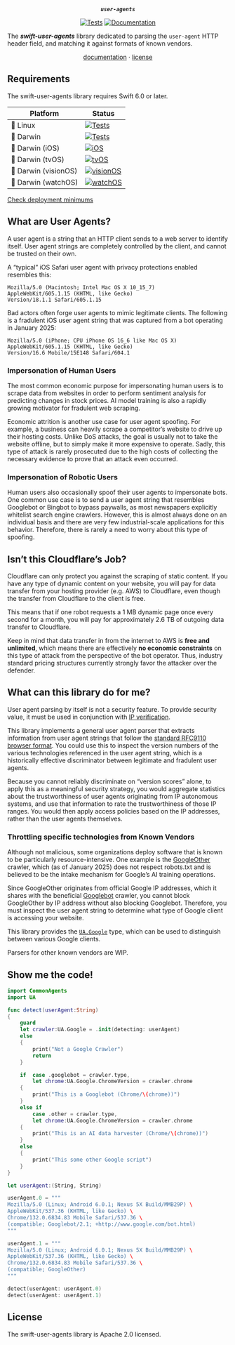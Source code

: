 <div align="center">

***`user-agents`***

[![Tests](https://github.com/tayloraswift/swift-user-agents/actions/workflows/Tests.yml/badge.svg)](https://github.com/tayloraswift/swift-user-agents/actions/workflows/Tests.yml)
[![Documentation](https://github.com/tayloraswift/swift-user-agents/actions/workflows/Documentation.yml/badge.svg)](https://github.com/tayloraswift/swift-user-agents/actions/workflows/Documentation.yml)

</div>

The ***swift-user-agents*** library dedicated to parsing the `user-agent` HTTP header field, and matching it against formats of known vendors.

<div align="center">

[documentation](https://swiftinit.org/docs/swift-user-agents) ·
[license](LICENSE)

</div>


## Requirements

The swift-user-agents library requires Swift 6.0 or later.


| Platform | Status |
| -------- | ------ |
| 🐧 Linux | [![Tests](https://github.com/tayloraswift/swift-user-agents/actions/workflows/Tests.yml/badge.svg)](https://github.com/tayloraswift/swift-user-agents/actions/workflows/Tests.yml) |
| 🍏 Darwin | [![Tests](https://github.com/tayloraswift/swift-user-agents/actions/workflows/Tests.yml/badge.svg)](https://github.com/tayloraswift/swift-user-agents/actions/workflows/Tests.yml) |
| 🍏 Darwin (iOS) | [![iOS](https://github.com/tayloraswift/swift-user-agents/actions/workflows/iOS.yml/badge.svg)](https://github.com/tayloraswift/swift-user-agents/actions/workflows/iOS.yml) |
| 🍏 Darwin (tvOS) | [![tvOS](https://github.com/tayloraswift/swift-user-agents/actions/workflows/tvOS.yml/badge.svg)](https://github.com/tayloraswift/swift-user-agents/actions/workflows/tvOS.yml) |
| 🍏 Darwin (visionOS) | [![visionOS](https://github.com/tayloraswift/swift-user-agents/actions/workflows/visionOS.yml/badge.svg)](https://github.com/tayloraswift/swift-user-agents/actions/workflows/visionOS.yml) |
| 🍏 Darwin (watchOS) | [![watchOS](https://github.com/tayloraswift/swift-user-agents/actions/workflows/watchOS.yml/badge.svg)](https://github.com/tayloraswift/swift-user-agents/actions/workflows/watchOS.yml) |


[Check deployment minimums](https://swiftinit.org/docs/swift-user-agents#ss:platform-requirements)


## What are User Agents?

A user agent is a string that an HTTP client sends to a web server to identify itself. User agent strings are completely controlled by the client, and cannot be trusted on their own.

A “typical” iOS Safari user agent with privacy protections enabled resembles this:

```
Mozilla/5.0 (Macintosh; Intel Mac OS X 10_15_7)
AppleWebKit/605.1.15 (KHTML, like Gecko)
Version/18.1.1 Safari/605.1.15
```

Bad actors often forge user agents to mimic legitimate clients. The following is a fradulent iOS user agent string that was captured from a bot operating in January 2025:

```
Mozilla/5.0 (iPhone; CPU iPhone OS 16_6 like Mac OS X)
AppleWebKit/605.1.15 (KHTML, like Gecko)
Version/16.6 Mobile/15E148 Safari/604.1
```

### Impersonation of Human Users

The most common economic purpose for impersonating human users is to scrape data from websites in order to perform sentiment analysis for predicting changes in stock prices. AI model training is also a rapidly growing motivator for fradulent web scraping.

Economic attrition is another use case for user agent spoofing. For example, a business can heavily scrape a competitor’s website to drive up their hosting costs. Unlike DoS attacks, the goal is usually not to take the website offline, but to simply make it more expensive to operate. Sadly, this type of attack is rarely prosecuted due to the high costs of collecting the necessary evidence to prove that an attack even occurred.


### Impersonation of Robotic Users

Human users also occasionally spoof their user agents to impersonate bots. One common use case is to send a user agent string that resembles Googlebot or Bingbot to bypass paywalls, as most newspapers explicitly whitelist search engine crawlers. However, this is almost always done on an individual basis and there are very few industrial-scale applications for this behavior. Therefore, there is rarely a need to worry about this type of spoofing.


## Isn’t this Cloudflare’s Job?

Cloudflare can only protect you against the scraping of static content. If you have any type of dynamic content on your website, you will pay for data transfer from your hosting provider (e.g. AWS) to Cloudflare, even though the transfer from Cloudflare to the client is free.

This means that if one robot requests a 1 MB dynamic page once every second for a month, you will pay for approximately 2.6 TB of outgoing data transfer to Cloudflare.

Keep in mind that data transfer in from the internet to AWS is **free and unlimited**, which means there are effectively **no economic constraints** on this type of attack from the perspective of the bot operator. Thus, industry standard pricing structures currently strongly favor the attacker over the defender.


## What can this library do for me?

User agent parsing by itself is not a security feature. To provide security value, it must be used in conjunction with [IP verification](https://github.com/tayloraswift/swift-ip).

This library implements a general user agent parser that extracts information from user agent strings that follow the [standard RFC9110 browser format](https://stackoverflow.com/questions/2601372/what-is-the-standard-format-for-a-browsers-user-agent-string). You could use this to inspect the version numbers of the various technologies referenced in the user agent string, which is a historically effective discriminator between legitimate and fradulent user agents.

Because you cannot reliably discriminate on “version scores” alone, to apply this as a meaningful security strategy, you would aggregate statistics about the trustworthiness of user agents originating from IP autonomous systems, and use that information to rate the trustworthiness of those IP ranges. You would then apply access policies based on the IP addresses, rather than the user agents themselves.


### Throttling specific technologies from Known Vendors

Although not malicious, some organizations deploy software that is known to be particularly resource-intensive. One example is the [GoogleOther](https://developers.google.com/search/docs/crawling-indexing/google-common-crawlers) crawler, which (as of January 2025) does not respect robots.txt and is believed to be the intake mechanism for Google’s AI training operations.

Since GoogleOther originates from official Google IP addresses, which it shares with the beneficial [Googlebot](https://developers.google.com/search/docs/crawling-indexing/googlebot) crawler, you cannot block GoogleOther by IP address without also blocking Googlebot. Therefore, you must inspect the user agent string to determine what type of Google client is accessing your website.

This library provides the [`UA.Google`](https://swiftinit.org/docs/swift-user-agents/ua/ua/google) type, which can be used to distinguish between various Google clients.

Parsers for other known vendors are WIP.


## Show me the code!

```swift
import CommonAgents
import UA

func detect(userAgent:String)
{
    guard
    let crawler:UA.Google = .init(detecting: userAgent)
    else
    {
        print("Not a Google Crawler")
        return
    }

    if  case .googlebot = crawler.type,
        let chrome:UA.Google.ChromeVersion = crawler.chrome
    {
        print("This is a Googlebot (Chrome/\(chrome))")
    }
    else if
        case .other = crawler.type,
        let chrome:UA.Google.ChromeVersion = crawler.chrome
    {
        print("This is an AI data harvester (Chrome/\(chrome))")
    }
    else
    {
        print("This some other Google script")
    }
}

let userAgent:(String, String)

userAgent.0 = """
Mozilla/5.0 (Linux; Android 6.0.1; Nexus 5X Build/MMB29P) \
AppleWebKit/537.36 (KHTML, like Gecko) \
Chrome/132.0.6834.83 Mobile Safari/537.36 \
(compatible; Googlebot/2.1; +http://www.google.com/bot.html)
"""

userAgent.1 = """
Mozilla/5.0 (Linux; Android 6.0.1; Nexus 5X Build/MMB29P) \
AppleWebKit/537.36 (KHTML, like Gecko) \
Chrome/132.0.6834.83 Mobile Safari/537.36 \
(compatible; GoogleOther)
"""

detect(userAgent: userAgent.0)
detect(userAgent: userAgent.1)
```

## License

The swift-user-agents library is Apache 2.0 licensed.
